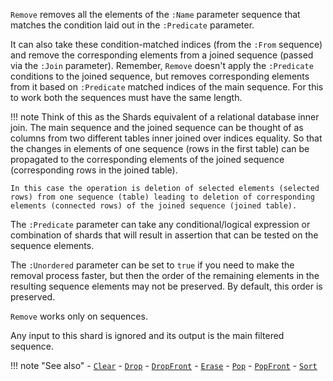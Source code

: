 `Remove` removes all the elements of the `:Name` parameter sequence that matches the condition laid out in the `:Predicate` parameter.

It can also take these condition-matched indices (from the `:From` sequence) and remove the corresponding elements from a joined sequence (passed via the `:Join` parameter). Remember, `Remove` doesn't apply the `:Predicate` conditions to the joined sequence, but removes corresponding elements from it based on `:Predicate` matched indices of the main sequence. For this to work both the sequences must have the same length.

!!! note
    Think of this as the Shards equivalent of a relational database inner join. The main sequence and the joined sequence can be thought of as columns from two different tables inner joined over indices equality. So that the changes in elements of one sequence (rows in the first table) can be propagated to the corresponding elements of the joined sequence (corresponding rows in the joined table). 

    In this case the operation is deletion of selected elements (selected rows) from one sequence (table) leading to deletion of corresponding elements (connected rows) of the joined sequence (joined table).

The `:Predicate` parameter can take any conditional/logical expression or combination of shards that will result in assertion that can be tested on the sequence elements.

The `:Unordered` parameter can be set to `true` if you need to make the removal process faster, but then the order of the remaining elements in the resulting sequence elements may not be preserved. By default, this order is preserved.

`Remove` works only on sequences.

Any input to this shard is ignored and its output is the main filtered sequence.

!!! note "See also"
    - [`Clear`](../Clear)
    - [`Drop`](../Drop)
    - [`DropFront`](../DropFront)
    - [`Erase`](../Erase)
    - [`Pop`](../Pop)
    - [`PopFront`](../PopFront)
    - [`Sort`](../Sort)
